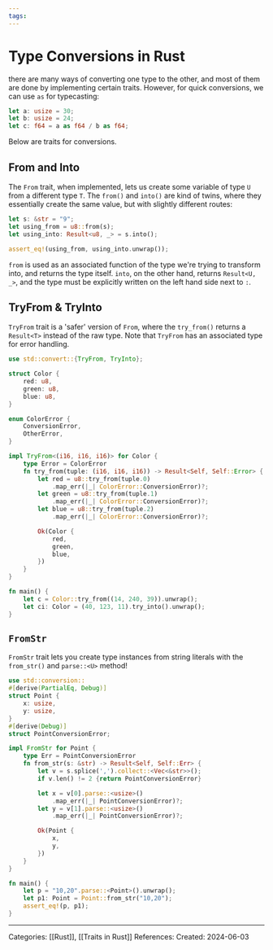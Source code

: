 ```yaml
---
tags:
---
```

# Type Conversions in Rust
there are many ways of converting one type to the other, and most of them are done by implementing certain traits. However, for quick conversions, we can use `as` for typecasting:
```rust
let a: usize = 30;
let b: usize = 24;
let c: f64 = a as f64 / b as f64;
```
Below are traits for conversions.
## From and Into
The `From` trait, when implemented, lets us create some variable of type `U` from a different type `T`. The `from()` and `into()` are kind of twins, where they essentially create the same value, but with slightly different routes:
```rust
let s: &str = "9";
let using_from = u8::from(s);
let using_into: Result<u8, _> = s.into();

assert_eq!(using_from, using_into.unwrap());
```
`from` is used as an associated function of the type we're trying to transform into, and returns the type itself. `into`, on the other hand, returns `Result<U, _>`, and the type must be explicitly written on the left hand side next to `:`.
## TryFrom & TryInto
`TryFrom` trait is a 'safer' version of `From`, where the `try_from()` returns a `Result<T>` instead of the raw type. Note that `TryFrom` has an associated type for error handling.
``` rust
use std::convert::{TryFrom, TryInto};

struct Color {
	red: u8,
	green: u8,
	blue: u8,
}

enum ColorError {
	ConversionError,
	OtherError,
}

impl TryFrom<(i16, i16, i16)> for Color {
	type Error = ColorError
	fn try_from(tuple: (i16, i16, i16)) -> Result<Self, Self::Error> {
		let red = u8::try_from(tuple.0)
			.map_err(|_| ColorError::ConversionError)?;
		let green = u8::try_from(tuple.1)
			.map_err(|_| ColorError::ConversionError)?;
		let blue = u8::try_from(tuple.2)
			.map_err(|_| ColorError::ConversionError)?;

		Ok(Color {
			red,
			green,
			blue,
		})
	}
}

fn main() {
	let c = Color::try_from((14, 240, 39)).unwrap();
	let ci: Color = (40, 123, 11).try_into().unwrap();
}


```

## `FromStr`
`FromStr` trait lets you create type instances from string literals with the `from_str()` and `parse::<U>` method!
```rust
use std::conversion::
#[derive(PartialEq, Debug)]
struct Point {
	x: usize,
	y: usize,
}
#[derive(Debug)]
struct PointConversionError;

impl FromStr for Point {
	type Err = PointConversionError
	fn from_str(s: &str) -> Result<Self, Self::Err> {
		let v = s.splice(',').collect::<Vec<&str>>();
		if v.len() != 2 {return PointConversionError}

		let x = v[0].parse::<usize>()
			.map_err(|_| PointConversionError)?;
		let y = v[1].parse::<usize>()
			.map_err(|_| PointConversionError)?;

		Ok(Point {
			x,
			y,
		})
	}
}

fn main() {
	let p = "10,20".parse::<Point>().unwrap();
	let p1: Point = Point::from_str("10,20");
	assert_eq!(p, p1);
}
```


---
Categories: [[Rust]], [[Traits in Rust]]
References:
Created: 2024-06-03
